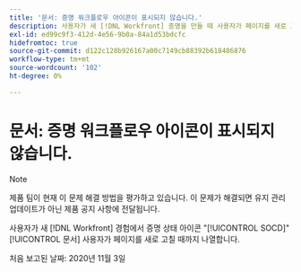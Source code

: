 ```yaml
---
title: '문서: 증명 워크플로우 아이콘이 표시되지 않습니다.'
description: 사용자가 새 [!DNL Workfront] 증명을 만들 때 사용자가 페이지를 새로 고칠 때까지 증명 상태 아이콘 "SOCD"가 문서 목록에 표시되지 않는 경우가 있습니다.
exl-id: ed99c9f3-412d-4e56-9b0a-84a1d53bdcfc
hidefromtoc: true
source-git-commit: d122c128b926167a00c7149cb88392b618486876
workflow-type: tm+mt
source-wordcount: '102'
ht-degree: 0%

---
```


# 문서: 증명 워크플로우 아이콘이 표시되지 않습니다.

>[!NOTE]
>
>제품 팀이 현재 이 문제 해결 방법을 평가하고 있습니다. 이 문제가 해결되면 유지 관리 업데이트가 아닌 제품 공지 사항에 전달됩니다.

사용자가 새 [!DNL Workfront] 경험에서 증명 상태 아이콘 &quot;[!UICONTROL SOCD]&quot; [!UICONTROL 문서] 사용자가 페이지를 새로 고칠 때까지 나열합니다.

처음 보고된 날짜: 2020년 11월 3일
